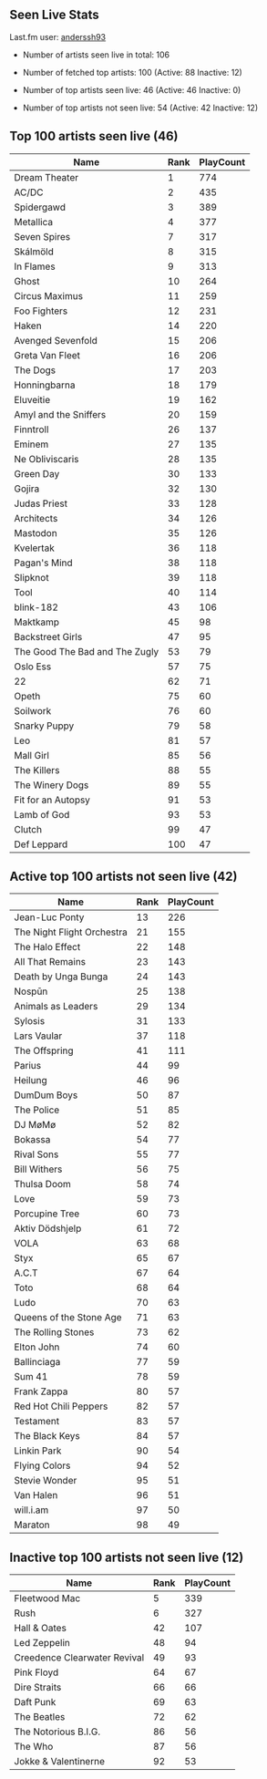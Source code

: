 ## Seen Live Stats

Last.fm user: [anderssh93](https://www.last.fm/user/anderssh93)

- Number of artists seen live in total: 106

- Number of fetched top artists: 100 (Active: 88 Inactive: 12)

- Number of top artists seen live: 46 (Active: 46 Inactive: 0)

- Number of top artists not seen live: 54 (Active: 42 Inactive: 12)

## Top 100 artists seen live (46)

Name                           | Rank | PlayCount
------------------------------ | ---- | ---------
Dream Theater                  | 1    | 774      
AC/DC                          | 2    | 435      
Spidergawd                     | 3    | 389      
Metallica                      | 4    | 377      
Seven Spires                   | 7    | 317      
Skálmöld                       | 8    | 315      
In Flames                      | 9    | 313      
Ghost                          | 10   | 264      
Circus Maximus                 | 11   | 259      
Foo Fighters                   | 12   | 231      
Haken                          | 14   | 220      
Avenged Sevenfold              | 15   | 206      
Greta Van Fleet                | 16   | 206      
The Dogs                       | 17   | 203      
Honningbarna                   | 18   | 179      
Eluveitie                      | 19   | 162      
Amyl and the Sniffers          | 20   | 159      
Finntroll                      | 26   | 137      
Eminem                         | 27   | 135      
Ne Obliviscaris                | 28   | 135      
Green Day                      | 30   | 133      
Gojira                         | 32   | 130      
Judas Priest                   | 33   | 128      
Architects                     | 34   | 126      
Mastodon                       | 35   | 126      
Kvelertak                      | 36   | 118      
Pagan's Mind                   | 38   | 118      
Slipknot                       | 39   | 118      
Tool                           | 40   | 114      
blink-182                      | 43   | 106      
Maktkamp                       | 45   | 98       
Backstreet Girls               | 47   | 95       
The Good The Bad and The Zugly | 53   | 79       
Oslo Ess                       | 57   | 75       
22                             | 62   | 71       
Opeth                          | 75   | 60       
Soilwork                       | 76   | 60       
Snarky Puppy                   | 79   | 58       
Leo                            | 81   | 57       
Mall Girl                      | 85   | 56       
The Killers                    | 88   | 55       
The Winery Dogs                | 89   | 55       
Fit for an Autopsy             | 91   | 53       
Lamb of God                    | 93   | 53       
Clutch                         | 99   | 47       
Def Leppard                    | 100  | 47       

## Active top 100 artists not seen live (42)

Name                       | Rank | PlayCount
-------------------------- | ---- | ---------
Jean-Luc Ponty             | 13   | 226      
The Night Flight Orchestra | 21   | 155      
The Halo Effect            | 22   | 148      
All That Remains           | 23   | 143      
Death by Unga Bunga        | 24   | 143      
Nospūn                     | 25   | 138      
Animals as Leaders         | 29   | 134      
Sylosis                    | 31   | 133      
Lars Vaular                | 37   | 118      
The Offspring              | 41   | 111      
Parius                     | 44   | 99       
Heilung                    | 46   | 96       
DumDum Boys                | 50   | 87       
The Police                 | 51   | 85       
DJ MøMø                    | 52   | 82       
Bokassa                    | 54   | 77       
Rival Sons                 | 55   | 77       
Bill Withers               | 56   | 75       
Thulsa Doom                | 58   | 74       
Love                       | 59   | 73       
Porcupine Tree             | 60   | 73       
Aktiv Dödshjelp            | 61   | 72       
VOLA                       | 63   | 68       
Styx                       | 65   | 67       
A.C.T                      | 67   | 64       
Toto                       | 68   | 64       
Ludo                       | 70   | 63       
Queens of the Stone Age    | 71   | 63       
The Rolling Stones         | 73   | 62       
Elton John                 | 74   | 60       
Ballinciaga                | 77   | 59       
Sum 41                     | 78   | 59       
Frank Zappa                | 80   | 57       
Red Hot Chili Peppers      | 82   | 57       
Testament                  | 83   | 57       
The Black Keys             | 84   | 57       
Linkin Park                | 90   | 54       
Flying Colors              | 94   | 52       
Stevie Wonder              | 95   | 51       
Van Halen                  | 96   | 51       
will.i.am                  | 97   | 50       
Maraton                    | 98   | 49       

## Inactive top 100 artists not seen live (12)

Name                         | Rank | PlayCount
---------------------------- | ---- | ---------
Fleetwood Mac                | 5    | 339      
Rush                         | 6    | 327      
Hall & Oates                 | 42   | 107      
Led Zeppelin                 | 48   | 94       
Creedence Clearwater Revival | 49   | 93       
Pink Floyd                   | 64   | 67       
Dire Straits                 | 66   | 66       
Daft Punk                    | 69   | 63       
The Beatles                  | 72   | 62       
The Notorious B.I.G.         | 86   | 56       
The Who                      | 87   | 56       
Jokke & Valentinerne         | 92   | 53       
